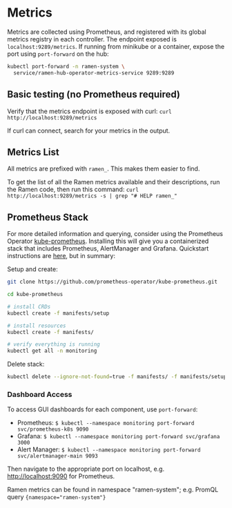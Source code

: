 <!--
SPDX-FileCopyrightText: The RamenDR authors
SPDX-License-Identifier: Apache-2.0
-->

# Metrics

Metrics are collected using Prometheus, and registered with its global metrics
registry in each controller. The endpoint exposed is `localhost:9289/metrics`.
If running from minikube or a container, expose the port using `port-forward`
on the hub:

```bash
kubectl port-forward -n ramen-system \
  service/ramen-hub-operator-metrics-service 9289:9289
```

## Basic testing (no Prometheus required)

Verify that the metrics endpoint is exposed with curl:
`curl http://localhost:9289/metrics`

If curl can connect, search for your metrics in the output.

## Metrics List

All metrics are prefixed with `ramen_`. This makes them easier to find.

To get the list of all the Ramen metrics available and their descriptions,
run the Ramen code, then run this command:
`curl http://localhost:9289/metrics -s | grep "# HELP ramen_"`

## Prometheus Stack

For more detailed information and querying, consider using the Prometheus
Operator
[kube-prometheus](https://github.com/prometheus-operator/kube-prometheus).
Installing this will give you a containerized stack that
includes Prometheus, AlertManager and Grafana. Quickstart instructions are
[here](https://github.com/prometheus-operator/kube-prometheus#quickstart),
but in summary:

Setup and create:

```bash
git clone https://github.com/prometheus-operator/kube-prometheus.git

cd kube-prometheus

# install CRDs
kubectl create -f manifests/setup

# install resources
kubectl create -f manifests/

# verify everything is running
kubectl get all -n monitoring
```

Delete stack:

```bash
kubectl delete --ignore-not-found=true -f manifests/ -f manifests/setup
```

### Dashboard Access

To access GUI dashboards for each component, use `port-forward`:

* Prometheus:
 `$ kubectl --namespace monitoring port-forward svc/prometheus-k8s 9090`
* Grafana: `$ kubectl --namespace monitoring port-forward svc/grafana 3000`
* Alert Manager:
 `$ kubectl --namespace monitoring port-forward svc/alertmanager-main 9093`

Then navigate to the appropriate port on localhost, e.g.
[http://localhost:9090](http://localhost:9090) for Prometheus.

Ramen metrics can be found in namespace "ramen-system"; e.g. PromQL query
`{namespace="ramen-system"}`
